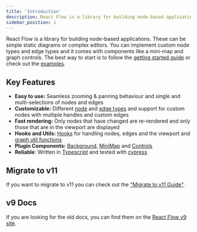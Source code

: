 ```yaml
---
title: 'Introduction'
description: React Flow is a library for building node-based applications from static diagrams to complex editors. It comes with built-in plugins like a mini map and graph controls, and nodes and edges are highly customizable.
sidebar_position: 1
---
```


<head>
  <title>Introduction to React Flow</title>
</head>

React Flow is a library for building node-based applications. These can be simple static diagrams or complex editors. You can implement custom node types and edge types and it comes with components like a mini-map and graph controls. The best way to start is to follow the [getting started guide](/docs/getting-started/installation) or check out the [examples](https://reactflow.dev/examples).

## Key Features

- **Easy to use:** Seamless zooming & panning behaviour and single and multi-selections of nodes and edges
- **Customizable:** Different [node](/docs/api/nodes/node-types) and [edge types](/docs/api/edges/edge-types) and support for custom nodes with multiple handles and custom edges
- **Fast rendering:** Only nodes that have changed are re-rendered and only those that are in the viewport are displayed
- **Hooks and Utils:** [Hooks](/docs/api/hooks/use-react-flow) for handling nodes, edges and the viewport and [graph util functions](/docs/api/graph-util-functions)
- **Plugin Components:** [Background](/docs/api/plugin-components/background), [MiniMap](/docs/api/plugin-components/minimap) and [Controls](/docs/api/plugin-components/controls)
- **Reliable**: Written in [Typescript](https://www.typescriptlang.org/) and tested with [cypress](https://www.cypress.io/)

## Migrate to v11

If you want to migrate to v11 you can check out the ["Migrate to v11 Guide"](/docs/guides/migrate-to-v11).

## v9 Docs

If you are looking for the old docs, you can find them on the [React Flow v9 site](https://v9.reactflow.dev).
